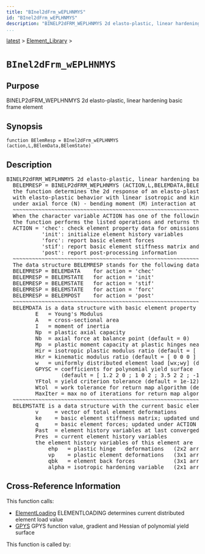 ```yaml
---
title: "BInel2dFrm_wEPLHNMYS"
id: "BInel2dFrm_wEPLHNMYS"
description: "BINELP2dFRM_WEPLHNMYS 2d elasto-plastic, linear hardening basic frame element"
...
```


<!-- <a name="_top"></a> -->
<!-- <div><a href="../../.autoindex.md">Home</a> &gt;  -->
 <a href="#">latest</a> &gt; <a href=".autoindex.md">Element_Library</a> &gt; 
<!-- BInel2dFrm_wEPLHNMYS.m</div> -->

<!--<table width="100%"><tr><td align="left"><a href="../../.autoindex.md"><img alt="<" border="0" src="../../left.png">&nbsp;Master index</a></td>
<td align="right"><a href=".autoindex.md">Index for latest\Element_Library&nbsp;<img alt=">" border="0" src="../../right.png"></a></td></tr></table>-->
# `BInel2dFrm_wEPLHNMYS`



## <a name="_name"></a>Purpose


BINELP2dFRM_WEPLHNMYS 2d elasto-plastic, linear hardening basic frame element

<!-- <div class="box"><strong>BINELP2dFRM_WEPLHNMYS 2d elasto-plastic, linear hardening basic frame element</strong></div> -->

## <a name="_synopsis"></a>Synopsis

`function BElemResp = BInel2dFrm_wEPLHNMYS (action,L,BElemData,BElemState)` 

## Description


<pre class="comment">BINELP2dFRM_WEPLHNMYS 2d elasto-plastic, linear hardening basic frame element
  BELEMRESP = BINELP2dFRM_WEPLHNMYS (ACTION,L,BELEMDATA,BELEMSTATE)
  the function determines the 2d response of an elasto-plastic basic frame element of length L 
  with elasto-plastic behavior with linear isotropic and kinematic hardening
  under axial force (N) - bending moment (M) interaction at two plastic hinges at ends i and j
  ~~~~~~~~~~~~~~~~~~~~~~~~~~~~~~~~~~~~~~~~~~~~~~~~~~~~~~~~~~~~~~~~~~~~~~~~~~~~~~~~~~~~~~~~~
  When the character variable ACTION has one of the following values,
  the function performs the listed operations and returns the results in BELEMRESP:
  ACTION = 'chec': check element property data for omissions and assign default values
           'init': initialize element history variables
           'forc': report basic element forces
           'stif': report basic element stiffness matrix and basic element forces
           'post': report post-processing information
  ~~~~~~~~~~~~~~~~~~~~~~~~~~~~~~~~~~~~~~~~~~~~~~~~~~~~~~~~~~~~~~~~~~~~~~~~~~~~~~~~~~~~~~~~~
  The data structure BELEMRESP stands for the following data object(s) for each ACTION:
  BELEMRESP = BELEMDATA    for action = 'chec'
  BELEMRESP = BELEMSTATE   for action = 'init'
  BELEMRESP = BELEMSTATE   for action = 'stif'
  BELEMRESP = BELEMSTATE   for action = 'forc'
  BELEMRESP = BELEMPOST    for action = 'post'
  ~~~~~~~~~~~~~~~~~~~~~~~~~~~~~~~~~~~~~~~~~~~~~~~~~~~~~~~~~~~~~~~~~~~~~~~~~~~~~~~~~~~~~~~~~
  BELEMDATA is a data structure with basic element property information; it has the fields
         E   = Young's Modulus
         A   = cross-sectional area
         I   = moment of inertia
         Np  = plastic axial capacity
         Nb  = axial force at balance point (default = 0)
         Mp  = plastic moment capacity at plastic hinges near ends i, j ( Mp = [Mpi , Mpj] )
         Hir = isotropic plastic modulus ratio (default = [ 0 0 ] )
         Hkr = kinematic modulus ratio (default = [ 0 0 0 ] )
         w   = uniformly distributed element load [wx;wy] (default = [ 0 0 ] )
         GPYSC = coefficients for polynomial yield surface
                 (default = [ 1.2 2 0 ; 1 0 2 ; 3.5 2 2 ; -1 0 0 ] )
         YFtol = yield criterion tolerance (default = 1e-12)
         Wtol  = work tolerance for return map algorithm (default = 1e-16)
         MaxIter = max no of iterations for return map algorithm (default = 15)         
  ~~~~~~~~~~~~~~~~~~~~~~~~~~~~~~~~~~~~~~~~~~~~~~~~~~~~~~~~~~~~~~~~~~~~~~~~~~~~~~~~~~~~~~~~~
  BELEMSTATE is a data structure with the current basic element state; it has the fields
         v     = vector of total element deformations
         ke    = basic element stiffness matrix; updated under ACTION = 'stif'
         q     = basic element forces; updated under ACTION = 'stif' or 'forc'
         Past  = element history variables at last converged state
         Pres  = current element history variables
         the element history variables of this element are
             ehp   = plastic hinge   deformations   (2x2 array)
             vp    = plastic element deformations   (3x1 array)
             qbk   = element back forces            (3x1 array)
             alpha = isotropic hardening variable   (2x1 array)</pre>
<!-- <div class="fragment"><pre class="comment">BINELP2dFRM_WEPLHNMYS 2d elasto-plastic, linear hardening basic frame element
  BELEMRESP = BINELP2dFRM_WEPLHNMYS (ACTION,L,BELEMDATA,BELEMSTATE)
  the function determines the 2d response of an elasto-plastic basic frame element of length L 
  with elasto-plastic behavior with linear isotropic and kinematic hardening
  under axial force (N) - bending moment (M) interaction at two plastic hinges at ends i and j
  ~~~~~~~~~~~~~~~~~~~~~~~~~~~~~~~~~~~~~~~~~~~~~~~~~~~~~~~~~~~~~~~~~~~~~~~~~~~~~~~~~~~~~~~~~
  When the character variable ACTION has one of the following values,
  the function performs the listed operations and returns the results in BELEMRESP:
  ACTION = 'chec': check element property data for omissions and assign default values
           'init': initialize element history variables
           'forc': report basic element forces
           'stif': report basic element stiffness matrix and basic element forces
           'post': report post-processing information
  ~~~~~~~~~~~~~~~~~~~~~~~~~~~~~~~~~~~~~~~~~~~~~~~~~~~~~~~~~~~~~~~~~~~~~~~~~~~~~~~~~~~~~~~~~
  The data structure BELEMRESP stands for the following data object(s) for each ACTION:
  BELEMRESP = BELEMDATA    for action = 'chec'
  BELEMRESP = BELEMSTATE   for action = 'init'
  BELEMRESP = BELEMSTATE   for action = 'stif'
  BELEMRESP = BELEMSTATE   for action = 'forc'
  BELEMRESP = BELEMPOST    for action = 'post'
  ~~~~~~~~~~~~~~~~~~~~~~~~~~~~~~~~~~~~~~~~~~~~~~~~~~~~~~~~~~~~~~~~~~~~~~~~~~~~~~~~~~~~~~~~~
  BELEMDATA is a data structure with basic element property information; it has the fields
         E   = Young's Modulus
         A   = cross-sectional area
         I   = moment of inertia
         Np  = plastic axial capacity
         Nb  = axial force at balance point (default = 0)
         Mp  = plastic moment capacity at plastic hinges near ends i, j ( Mp = [Mpi , Mpj] )
         Hir = isotropic plastic modulus ratio (default = [ 0 0 ] )
         Hkr = kinematic modulus ratio (default = [ 0 0 0 ] )
         w   = uniformly distributed element load [wx;wy] (default = [ 0 0 ] )
         GPYSC = coefficients for polynomial yield surface
                 (default = [ 1.2 2 0 ; 1 0 2 ; 3.5 2 2 ; -1 0 0 ] )
         YFtol = yield criterion tolerance (default = 1e-12)
         Wtol  = work tolerance for return map algorithm (default = 1e-16)
         MaxIter = max no of iterations for return map algorithm (default = 15)         
  ~~~~~~~~~~~~~~~~~~~~~~~~~~~~~~~~~~~~~~~~~~~~~~~~~~~~~~~~~~~~~~~~~~~~~~~~~~~~~~~~~~~~~~~~~
  BELEMSTATE is a data structure with the current basic element state; it has the fields
         v     = vector of total element deformations
         ke    = basic element stiffness matrix; updated under ACTION = 'stif'
         q     = basic element forces; updated under ACTION = 'stif' or 'forc'
         Past  = element history variables at last converged state
         Pres  = current element history variables
         the element history variables of this element are
             ehp   = plastic hinge   deformations   (2x2 array)
             vp    = plastic element deformations   (3x1 array)
             qbk   = element back forces            (3x1 array)
             alpha = isotropic hardening variable   (2x1 array)</pre></div> -->

<!-- crossreference -->
## <a name="_cross"></a>Cross-Reference Information

This function calls:
<ul style="list-style-image:url(../../matlabicon.gif)">
<li><a href="/Functions/ElementLoading" class="code" title="function wC = ElementLoading (w0,lamda,LdId)">ElementLoading</a>	ELEMENTLOADING determines current distributed element load value</li><li><a href="/Functions/GPYS" class="code" title="function [f,g,h] = GPYS (GPYSC,xyz,ScVec)">GPYS</a>	GPYS function value, gradient and Hessian of polynomial yield surface</li></ul>

This function is called by:
<ul style="list-style-image:url(../../matlabicon.gif)">
</ul>
<!-- crossreference -->




<!-- <hr><address>Generated on Mon 15-Feb-2021 18:38:47 by <strong><a href="http://www.artefact.tk/software/matlab/m2html/" title="Matlab Documentation in HTML">m2html</a></strong> &copy; 2005</address> -->